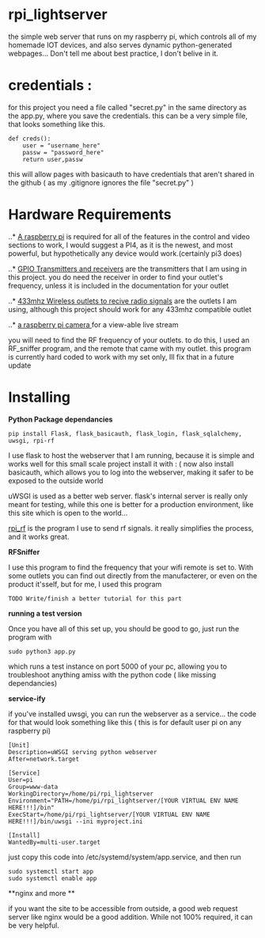 # rpi_lightserver
the simple web server that runs on my raspberry pi, which controls all of my homemade IOT devices, and also serves dynamic python-generated webpages... Don't tell me about best practice, I don't belive in it.

# credentials :
for this project you need a file called "secret.py" in the same directory as the app.py, where you save the credentials.
this can be a very simple file, that looks something like this.
```
def creds():
	user = "username_here"
	passw = "password_here"
	return user,passw
```
this will allow pages with basicauth to have credentials that aren't shared in the github ( as my .gitignore ignores the file "secret.py" )

# Hardware Requirements

..* [A raspberry pi](https://www.raspberrypi.org/) is required for all of the features in the control and video sections to work, I would suggest a PI4, as it is the newest, and most powerful, but hypothetically any device would work.(certainly pi3 does)

..* [GPIO Transmitters and receivers](https://www.amazon.com/gp/product/B017AYH5G0/ref=oh_aui_detailpage_o08_s00?ie=UTF8&psc=1) are the transmitters that I am using in this project. you do need the receiver in order to find your outlet's frequency, unless it is included in the documentation for your outlet


..* [433mhz Wireless outlets to recive radio signals](https://www.amazon.com/gp/product/B01FHIG5GW/ref=oh_aui_detailpage_o01_s00?ie=UTF8&psc=1) are the outlets I am using, although this project should work for any 433mhz compatible outlet

..* [a raspberry pi camera ](https://www.raspberrypi.org/products/camera-module-v2/) for a view-able live stream

you will need to find the RF frequency of your outlets. to do this, I used an
RF_sniffer program, and the remote that came with my outlet. this program is
currently hard coded to work with my set only, Ill fix that in a future update

# Installing

**Python Package dependancies**


```
pip install Flask, flask_basicauth, flask_login, flask_sqlalchemy, uwsgi, rpi-rf
```
I use flask to host the webserver that I am running, because it is simple and works well for this small scale project
install it  with : ( now also install basicauth, which allows you to log into the webserver, making it safer to be exposed to the outside world

uWSGI is used as a better web server. flask's internal server is really only meant for testing, while this one is better for a production environment, like this site which is open to the world...

[rpi_rf](https://github.com/milaq/rpi-rf) is the program I use to send rf signals. it really simplifies the process, and it works great.



**RFSniffer**

I use this program to find the frequency that your wifi remote is set to. With some outlets you can find out directly from
the manufacterer, or even on the product it'sself, but for me, I used this program
```
TODO Write/finish a better tutorial for this part
```

**running a test version**

Once you have all of this set up, you should be good to go, just run the program with
```
sudo python3 app.py
```
which runs a test instance on port 5000 of your pc, allowing you to troubleshoot anything amiss with the python code ( like missing dependancies)

**service-ify**

if you've installed uwsgi, you can run the webserver as a service... the code for that would look something like this ( this is for default user pi on any raspberry pi)
```
[Unit]
Description=uWSGI serving python webserver
After=network.target

[Service]
User=pi
Group=www-data
WorkingDirectory=/home/pi/rpi_lightserver
Environment="PATH=/home/pi/rpi_lightserver/[YOUR VIRTUAL ENV NAME HERE!!!]/bin"
ExecStart=/home/pi/rpi_lightserver/[YOUR VIRTUAL ENV NAME HERE!!!]/bin/uwsgi --ini myproject.ini

[Install]
WantedBy=multi-user.target
```
just copy this code into /etc/systemd/system/app.service, and then run
```
sudo systemctl start app
sudo systemctl enable app
```
**nginx and more **

if you want the site to be accessible from outside, a good web request server like nginx would be a good addition. While not 100% required, it can be very helpful. 
